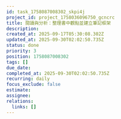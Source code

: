 ```yaml
---
id: task_1758087008302_skpi4j
project_id: project_1758036096750_gcncrc
title: 閱讀與分析：整理書中觀點並建立筆記框架
description: 
created_at: 2025-09-17T05:30:08.302Z
updated_at: 2025-09-30T02:02:50.735Z
status: done
priority: 3
position: 1758087008302
tags: []
due_date: 
completed_at: 2025-09-30T02:02:50.735Z
recurring: daily
focus_exclude: false
estimate: 
assignee: 
relations:
  links: []
---
```









